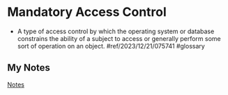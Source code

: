 # Mandatory Access Control
- A type of access control by which the operating system or database constrains the ability of a subject to access or generally perform some sort of operation on an object. #ref/2023/12/21/075741 #glossary 
## My Notes
[Notes](mynotes/mandatory-access-control-notes.md)

